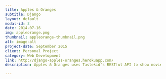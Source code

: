 ```yaml
---
title: Apples & Oranges
subtitle: Django
layout: default
modal-id: 3
date: 2014-07-16
img: appleorange.png
thumbnail: appleorange-thumbnail.png
alt: image-alt
project-date: September 2015
client: Personal Project
category: Web Development
link: http://django-apples-oranges.herokuapp.com/
description: Apples & Oranges uses Tastekid's RESTful API to show movies, TV shows, books, video games, and music artists similar to what was entered in the search bar. This app is a rough prototype that was created to learn the Django framework and showcase the ability to work with a REST API.

---
```


